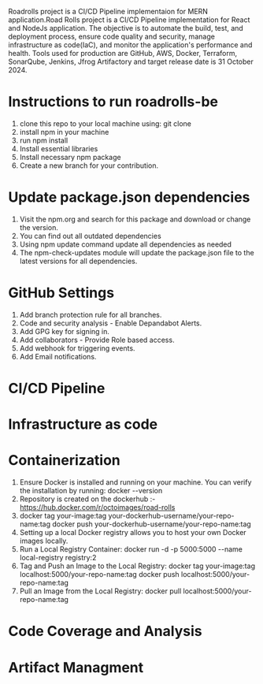 Roadrolls project is a CI/CD Pipeline implementaion for MERN application.Road Rolls project is a CI/CD Pipeline implementation for React and NodeJs application. The objective is to automate the build, test, and deployment process, ensure code quality and security, manage infrastructure as code(IaC), and monitor the application's performance and health. Tools used for production are GitHub, AWS, Docker, Terraform, SonarQube, Jenkins, Jfrog Artifactory and target release date is 31 October 2024.
# Instructions to run roadrolls-be
1. clone this repo to your local machine using:
git clone 
2. install npm in your machine
3. run npm install
4. Install essential libraries
5. Install necessary npm package
6. Create a new branch for your contribution.

# Update package.json dependencies
1. Visit the npm.org and search for this package and download or change the version.
2. You can find out all outdated dependencies
3. Using npm update command update all dependencies as needed
4. The npm-check-updates module will update the package.json file to the latest versions for all dependencies.

# GitHub Settings
1. Add branch protection rule for all branches.
2. Code and security analysis - Enable Depandabot Alerts.
3. Add GPG key for signing in.
4. Add collaborators - Provide Role based access.
5. Add webhook for triggering events.
6. Add Email notifications.

# CI/CD Pipeline










# Infrastructure as code










# Containerization
1. Ensure Docker is installed and running on your machine. You can verify the installation by running:
docker --version
2. Repository is created on the dockerhub :- 
https://hub.docker.com/r/octoimages/road-rolls
3. docker tag your-image:tag your-dockerhub-username/your-repo-name:tag docker push your-dockerhub-username/your-repo-name:tag
4. Setting up a local Docker registry allows you to host your own Docker images locally.
5. Run a Local Registry Container:
docker run -d -p 5000:5000 --name local-registry registry:2
6. Tag and Push an Image to the Local Registry:
docker tag your-image:tag localhost:5000/your-repo-name:tag
docker push localhost:5000/your-repo-name:tag
7. Pull an Image from the Local Registry:
docker pull localhost:5000/your-repo-name:tag

# Code Coverage and Analysis









# Artifact Managment




